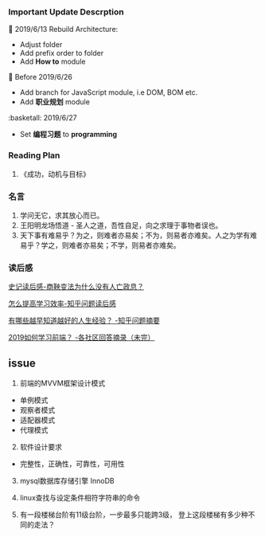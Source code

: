 ### Important Update Descrption
:basketball: 2019/6/13 Rebuild Architecture:
  * Adjust folder
  * Add prefix order to folder
  * Add **How to** module

:basketball: Before 2019/6/26
  * Add branch for JavaScript module, i.e DOM, BOM etc.
  * Add **职业规划** module

:basketall: 2019/6/27
  * Set **编程习题** to **programming**

### Reading Plan
1. 《成功，动机与目标》

### 名言
1. 学问无它，求其放心而已。
2. 王阳明龙场悟道 - 圣人之道，吾性自足，向之求理于事物者误也。
3. 天下事有难易乎？为之，则难者亦易矣；不为，则易者亦难矣。人之为学有难易乎？学之，则难者亦易矣；不学，则易者亦难矣。


### 读后感
[史记读后感-商鞅变法为什么没有人亡政息？](./读后感/史记读后感-商鞅变法为什么没有人亡政息.md)

[怎么提高学习效率-知乎问题读后感](./读后感/怎么提高学习效率-知乎问题读后感.md)

[有哪些越早知道越好的人生经验？ -知乎问题摘要](./读后感/有哪些越早知道越好的人生经验)

[2019如何学习前端？ -各社区回答摘录（未完）](./读后感/2019如何学习前端？.md)

## issue
1. 前端的MVVM框架设计模式
  * 单例模式
  * 观察者模式
  * 适配器模式
  * 代理模式

2. 软件设计要求
  * 完整性，正确性，可靠性，可用性

3. mysql数据库存储引擎 InnoDB

4. linux查找与设定条件相符字符串的命令

5. 有一段楼梯台阶有11级台阶，一步最多只能跨3级，    登上这段楼梯有多少种不同的走法？